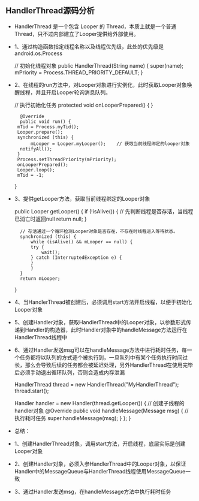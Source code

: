
## HandlerThread源码分析 ##

* HandlerThread 是一个包含 Looper 的 Thread，本质上就是一个普通Thread，只不过内部建立了Looper提供给外部使用。
	
* 1、通过构造函数指定线程名称以及线程优先级，此处的优先级是android.os.Process

	// 初始化线程对象
	public HandlerThread(String name) {
		super(name);
		mPriority = Process.THREAD_PRIORITY_DEFAULT;
	}

* 2、在线程的run方法中，对Looper对象进行实例化，此时获取Looper对象唤醒线程，并且开启Looper轮询消息队列。

	// 执行初始化任务
	protected void onLooperPrepared() {
	}
	
    	@Override
    	public void run() {
	   mTid = Process.myTid();
	   Looper.prepare();
	   synchronized (this) {
	        mLooper = Looper.myLooper();	// 获取当前线程绑定的looper对象
		notifyAll();
	   }
	   Process.setThreadPriority(mPriority);
	   onLooperPrepared();
	   Looper.loop();
	   mTid = -1;
	}
		
* 3、提供getLooper方法，获取当前线程绑定的Looper对象

	public Looper getLooper() {
		if (!isAlive()) {                  // 先判断线程是否存活，当线程已消亡时返回null
		    return null;
		}

		// 存活通过一个循环检测Looper对象是否存在，不存在时线程进入等待状态。
		synchronized (this) {
		    while (isAlive() && mLooper == null) {
			try {
			    wait();
			} catch (InterruptedException e) {
			}
		    }
		}
		return mLooper;
	}

* 4、当HandlerThread被创建后，必须调用start方法开启线程，以便于初始化Looper对象

* 5、创建Handler对象，获取HandlerThread中的Looper对象，以参数形式传递到Handler的构造器，此时Handler对象中的handleMessage方法运行在HandlerThread线程中

* 6、通过Handler发送msg可以在handleMessage方法中进行耗时任务，每一个任务都将以队列的方式逐个被执行到，一旦队列中有某个任务执行时间过长，那么会导致后续的任务都会被延迟处理，另外HandlerThread在使用完毕后必须手动退出循环队列，否则会造成内存泄漏
	
	HandlerThread thread = new HandlerThread("MyHandlerThread");
	thread.start();

	Handler handler = new Handler(thread.getLooper()) {   // 创建子线程的handler对象
		@Override
		public void handleMessage(Message msg) {     // 执行耗时任务 
			super.handleMessage(msg);
		    }
		};
	}
		
* 总结：
* 1、创建HandlerThread对象，调用start方法，开启线程，底层实际是创建Looper对象
* 2、创建Handler对象，必须入参HandlerThread中的Looper对象，以保证Handler中的MessageQueue与HandlerThread线程使用MessageQueue一致
* 3、通过Handler发送msg，在handleMessage方法中执行耗时任务
